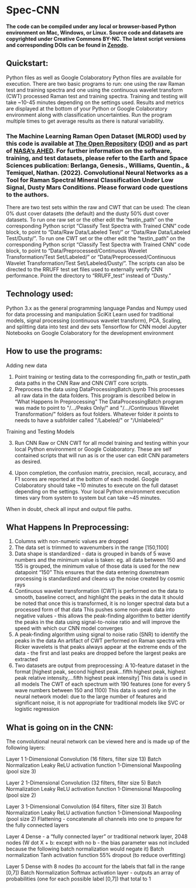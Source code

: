 # Spec-CNN

**The code can be compiled under any local or browser-based Python environment on Mac, Windows, or Linux. Source code and datasets are copyrighted under Creative Commons BY-NC. The latest script versions and corresponding DOIs can be found in [Zenodo](https://zenodo.org/badge/latestdoi/290046588
).**

## Quickstart:
Python files as well as Google Colaboratory Python files are available for execution. There are two basic programs to run: one using the raw Raman test and training spectra and one using the continuous wavelet transform (CWT) processed Raman test and training spectra. 
Training and testing will take ~10-45 minutes depending on the settings used. Results and metrics are displayed at the bottom of your Python or Google Colaboratory environment along with classification uncertainties. Run the program multiple times to get average results as there is natural variability. 

### The Machine Learning Raman Open Dataset (MLROD) used by this code is available at [The Open Repository](https://odr.io/MLROD) ([DOI](https://doi.org/10.48484/PWRB-R137)) and as part of [NASA’s AHED](https://ahed.nasa.gov/). For further information on the software, training, and test datasets, please refer to the Earth and Space Sciences publication: Berlanga, Genesis., Williams, Quentin., & Temiquel, Nathan. (2022). Convolutional Neural Networks as a Tool for Raman Spectral Mineral Classification Under Low Signal, Dusty Mars Conditions. Please forward code questions to the authors. 

There are two test sets within the raw and CWT that can be used: The clean 0% dust cover datasets (the default) and the dusty 50% dust cover datasets. To run one raw set or the other edit the “testin_path” on the corresponding Python script “Classify Test Spectra with Trained CNN” code block, to point to “Data/Raw Data/Labeled Test/” or “Data/Raw Data/Labeled Test/Dusty/”. To run one CWT set or the other edit the “testin_path” on the corresponding Python script “Classify Test Spectra with Trained CNN” code block, to point to “Data/Preprocessed/Continuous Wavelet Transformation/Test Set/Labeled/” or “Data/Preprocessed/Continuous Wavelet Transformation/Test Set/Labeled/Dusty/”.
The scripts can also be directed to the RRUFF test set files used to externally verify CNN performance. Point the directory to “RRUFF_test” instead of “Dusty.”

## Technology used:
Python 3.x as the general programming language
Pandas and Numpy used for data processing and manipulation
SciKit Learn used for traditional models, signal processing (continuous wavelet transform), PCA, Scaling, and splitting data into test and dev sets
Tensorflow for CNN model
Jupyter Notebooks on Google Colaboratory for the development environment

## How to use the programs:
Adding new data
1. Point training or testing data to the corresponding fin_path or testin_path data paths in the CNN Raw and CNN CWT core scripts. 
2. Preprocess the data using DataProcessingBatch.ipynb
This processes all raw data in the data folders.
This program is described below in “What Happens In Preprocessing” 
The DataProcessingBatch program was made to point to "/.../Peaks Only/" and "/.../Continuous Wavelet Transformation/" folders as fout folders. Whatever folder it points to needs to have a subfolder called "/Labeled/" or "/Unlabeled/"

Training and Testing Models

3. Run CNN Raw or CNN CWT for all model training and testing within your local Python environment or Google Colaboratory. These are self contained scripts that will run as is or the user can edit CNN parameters as desired.

4. Upon completion, the confusion matrix, precision, recall, accuracy, and F1 scores are reported at the bottom of each model. Google Colaboratory should take ~10 minutes to execute on the full dataset depending on the settings. Your local Python environment execution times vary from system to system but can take ~45 minutes. 

When in doubt, check all input and output file paths. 

## What Happens In Preprocessing:
1. Columns with non-numeric values are dropped
2. The data set is trimmed to wavenumbers in the range [150,1100]
3. Data shape is standardized - data is grouped in bands of 5 wave numbers and the minimum value is taken: 
eg. all data between 150 and 155 is grouped, the minimum value of those data is used for the new datapoint “150”
This ensures that the data entering downstream processing is standardized and cleans up the noise created by cosmic rays
4. Continuous wavelet transformation (CWT) is performed on the data to smooth, baseline correct, and highlight the peaks in the data
It should be noted that once this is transformed, it is no longer spectral data but a processed form of that data
This pushes some non-peak data into negative values - this allows the peak-finding algorithm to better identify the peaks in the data using signal-to-noise ratio and will improve the speed with which our CNN model converges
5. A peak-finding algorithm using signal to noise ratio (SNR) to identify the peaks in the data
An artifact of CWT performed on Raman spectra with Ricker wavelets is that peaks always appear at the extreme ends of the data - the first and last peaks are dropped before the largest peaks are extracted
6. Two datasets are output from preprocessing: 
A 10-feature dataset in the format [highest peak, second highest peak...fifth highest peak, highest peak relative intensity,...fifth highest peak intensity]
This data is used in all models
The CWT of each spectrum with 190 features (one for every 5 wave numbers between 150 and 1100)
This data is used only in the neural network model: due to the large number of features and significant noise, it is not appropriate for traditional models like SVC or logistic regression

## What is going on in the CNN:
The convolutional neural network can be viewed here and is made up of the following layers:

Layer 1
1-Dimensional Convolution (16 filters, filter size 13)
Batch Normalization
Leaky ReLU activation function
1-Dimensional Maxpooling (pool size 3)

Layer 2
1-Dimensional Convolution (32 filters, filter size 5)
Batch Normalization
Leaky ReLU activation function
1-Dimensional Maxpooling (pool size 2)

Layer 3
1-Dimensional Convolution (64 filters, filter size 3)
Batch Normalization
Leaky ReLU activation function
1-Dimensional Maxpooling (pool size 2)
Flattening - concatenate all channels into one to prepare for the fully connected layers

Layer 4
Dense - a “fully connected layer” or traditional network layer, 2048 nodes (W dot X + b: except with no b - the bias parameter was not included because the following batch normalization would negate it)
Batch normalization
Tanh activation function
55% dropout (to reduce overfitting)

Layer 5
Dense with 8 nodes (to account for the labels that fall in the range [0,7])
Batch Normalization
Softmax activation layer - outputs an array of probabilities (one for each possible label [0,7]) that total to 1
